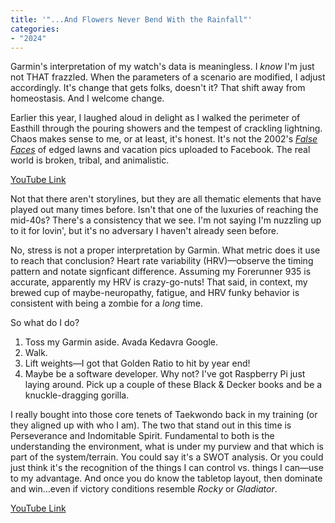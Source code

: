 ```yaml
---
title: '"...And Flowers Never Bend With the Rainfall"'
categories:
- "2024"
---
```


Garmin's interpretation of my watch's data is meaningless.  I *know* I'm just not THAT frazzled.  When the parameters of a scenario are modified, I adjust accordingly.  It's change that gets folks, doesn't it?  That shift away from homeostasis.  And I welcome change.  

Earlier this year, I laughed aloud in delight as I walked the perimeter of Easthill through the pouring showers and the tempest of crackling lightning.  Chaos makes sense to me, or at least, it's honest.  It's not the 2002's *[False Faces](/2002-07-15-false-faces/)* of edged lawns and vacation pics uploaded to Facebook.  The real world is broken, tribal, and animalistic. 

[YouTube Link](https://www.youtube.com/watch?v=vf5v2wuzUFk)

Not that there aren't storylines, but they are all thematic elements that have played out many times before.  Isn't that one of the luxuries of reaching the mid-40s?  There's a consistency that we see.  I'm not saying I'm nuzzling up to it for lovin', but it's no adversary I haven't already seen before.

No, stress is not a proper interpretation by Garmin.  What metric does it use to reach that conclusion? Heart rate variability (HRV)—observe the timing pattern and notate signficant difference.  Assuming my Forerunner 935 is accurate, apparently my HRV is crazy-go-nuts!  That said, in context, my brewed cup of maybe-neuropathy, fatigue, and HRV funky behavior is consistent with being a zombie for a *long* time.  

So what do I do? 

1. Toss my Garmin aside. Avada Kedavra Google.
2. Walk.
3. Lift weights—I got that Golden Ratio to hit by year end!
4. Maybe be a software developer.  Why not?  I've got Raspberry Pi just laying around.  Pick up a couple of these Black & Decker books and be a knuckle-dragging gorilla.

I really bought into those core tenets of Taekwondo back in my training (or they aligned up with who I am).  The two that stand out in this time is Perseverance and Indomitable Spirit.  Fundamental to both is the understanding the environment, what is under my purview and that which is part of the system/terrain.  You could say it's a SWOT analysis.  Or you could just think it's the recognition of the things I can control vs. things I can—use to my advantage.  And once you do know the tabletop layout, then dominate and win...even if victory conditions resemble *Rocky* or *Gladiator*.

[YouTube Link](https://www.youtube.com/watch?v=w-GtMEwkCN0)